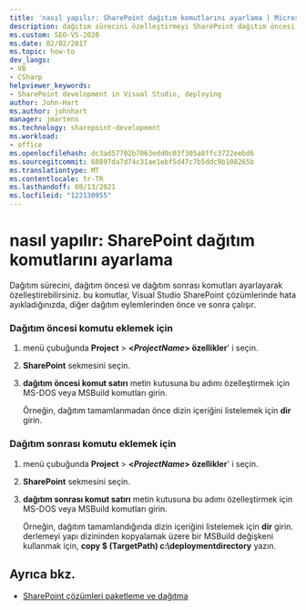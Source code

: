 ```yaml
---
title: 'nasıl yapılır: SharePoint dağıtım komutlarını ayarlama | Microsoft Docs'
description: dağıtım sürecini özelleştirmeyi SharePoint dağıtım öncesi ve dağıtım sonrası komutları ayarlayarak anlayın.
ms.custom: SEO-VS-2020
ms.date: 02/02/2017
ms.topic: how-to
dev_langs:
- VB
- CSharp
helpviewer_keywords:
- SharePoint development in Visual Studio, deploying
author: John-Hart
ms.author: johnhart
manager: jmartens
ms.technology: sharepoint-development
ms.workload:
- office
ms.openlocfilehash: dc3ad57702b7063edd0c03f305a8ffc3722eebd6
ms.sourcegitcommit: 68897da7d74c31ae1ebf5d47c7b5ddc9b108265b
ms.translationtype: MT
ms.contentlocale: tr-TR
ms.lasthandoff: 08/13/2021
ms.locfileid: "122130955"
---
```

# <a name="how-to-set-sharepoint-deployment-commands"></a>nasıl yapılır: SharePoint dağıtım komutlarını ayarlama
  Dağıtım sürecini, dağıtım öncesi ve dağıtım sonrası komutları ayarlayarak özelleştirebilirsiniz. bu komutlar, Visual Studio SharePoint çözümlerinde hata ayıkladığınızda, diğer dağıtım eylemlerinden önce ve sonra çalışır.

### <a name="to-add-a-pre-deployment-command"></a>Dağıtım öncesi komutu eklemek için

1. menü çubuğunda **Project**  >  **\<*ProjectName*> özellikler**' i seçin.

2. **SharePoint** sekmesini seçin.

3. **dağıtım öncesi komut satırı** metin kutusuna bu adımı özelleştirmek için MS-DOS veya MSBuild komutları girin.

     Örneğin, dağıtım tamamlanmadan önce dizin içeriğini listelemek için **dir** girin.

### <a name="to-add-a-post-deployment-command"></a>Dağıtım sonrası komutu eklemek için

1. menü çubuğunda **Project**  >  **\<*ProjectName*> özellikler**' i seçin.

2. **SharePoint** sekmesini seçin.

3. **dağıtım sonrası komut satırı** metin kutusuna bu adımı özelleştirmek için MS-DOS veya MSBuild komutları girin.

     Örneğin, dağıtım tamamlandığında dizin içeriğini listelemek için **dir** girin. derlemeyi yapı dizininden kopyalamak üzere bir MSBuild değişkeni kullanmak için, **copy $ (TargetPath) c:\deploymentdirectory** yazın.

## <a name="see-also"></a>Ayrıca bkz.
- [SharePoint çözümleri paketleme ve dağıtma](../sharepoint/packaging-and-deploying-sharepoint-solutions.md)
